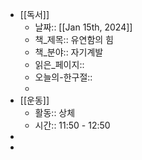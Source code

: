 - [[독서]]
	- 날짜:: [[Jan 15th, 2024]]
	- 책_제목:: 유연함의 힘
	- 책_분야:: 자기계발
	- 읽은_페이지::
	- 오늘의-한구절::
	-
- [[운동]]
	- 활동:: 상체
	- 시간:: 11:50 - 12:50
-
-